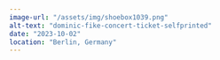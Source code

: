 ```yaml
---
image-url: "/assets/img/shoebox1039.png"
alt-text: "dominic-fike-concert-ticket-selfprinted"
date: "2023-10-02"
location: "Berlin, Germany"
---
```



